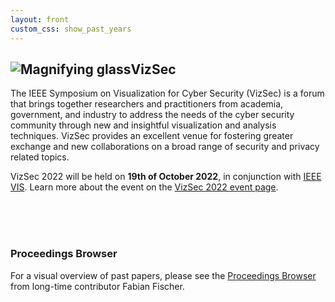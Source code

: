 ```yaml
---
layout: front
custom_css: show_past_years
---
```


<h2><img alt="Magnifying glass" src="/assets/img/branding_magnifier.png" class="header-magnifier"/>VizSec</h2>

The IEEE Symposium on Visualization for Cyber Security (VizSec) is a forum that brings together researchers and practitioners from academia, government, and industry to address the needs of the cyber security community through new and insightful
visualization and analysis techniques. VizSec provides an excellent venue for fostering greater exchange and new collaborations on a broad range of security
and privacy related topics.  

<p>VizSec 2022 will be held on <strong>19th of October 2022</strong>, in conjunction with <a href="http://ieeevis.org/">IEEE VIS</a>. Learn more about the event on the <a href="/vizsec2022">VizSec 2022 event page</a>.</p> <br/><br/><br/>

### Proceedings Browser

For a visual overview of past papers, please see the <a href="http://vizsec.dbvis.de">Proceedings Browser</a> from long-time contributor Fabian Fischer.
